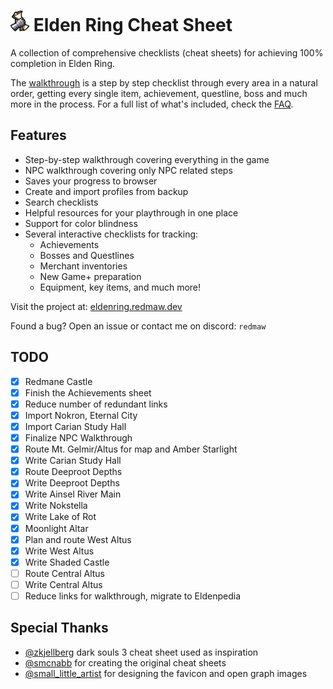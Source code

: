 # <img src="/favicon.svg" width="30"> Elden Ring Cheat Sheet

A collection of comprehensive checklists (cheat sheets) for achieving 100% completion in Elden Ring.

The [walkthrough](https://eldenring.redmaw.dev/sheets/walkthrough) is a step by step checklist through every area in a natural order, getting every single item, achievement, questline, boss and much more in the process. For a full list of what's included, check the [FAQ](https://eldenring.redmaw.dev/#included).

## Features

- Step-by-step walkthrough covering everything in the game
- NPC walkthrough covering only NPC related steps
- Saves your progress to browser
- Create and import profiles from backup
- Search checklists
- Helpful resources for your playthrough in one place
- Support for color blindness
- Several interactive checklists for tracking:
  - Achievements
  - Bosses and Questlines
  - Merchant inventories
  - New Game+ preparation
  - Equipment, key items, and much more!

Visit the project at: [eldenring.redmaw.dev](https://eldenring.redmaw.dev)

Found a bug? Open an issue or contact me on discord: `redmaw`

## TODO

- [x] Redmane Castle
- [x] Finish the Achievements sheet
- [x] Reduce number of redundant links
- [x] Import Nokron, Eternal City
- [x] Import Carian Study Hall
- [x] Finalize NPC Walkthrough
- [x] Route Mt. Gelmir/Altus for map and Amber Starlight
- [x] Write Carian Study Hall
- [x] Route Deeproot Depths
- [x] Write Deeproot Depths
- [x] Write Ainsel River Main
- [x] Write Nokstella
- [x] Write Lake of Rot
- [x] Moonlight Altar
- [x] Plan and route West Altus
- [x] Write West Altus
- [x] Write Shaded Castle
- [ ] Route Central Altus
- [ ] Write Central Altus
- [ ] Reduce links for walkthrough, migrate to Eldenpedia

## Special Thanks

- [@zkjellberg](https://github.com/zkjellberg) dark souls 3 cheat sheet used as inspiration
- [@smcnabb](https://github.com/smcnabb) for creating the original cheat sheets
- [@small_little_artist](https://smalllittleartist.carrd.co) for designing the favicon and open graph images
